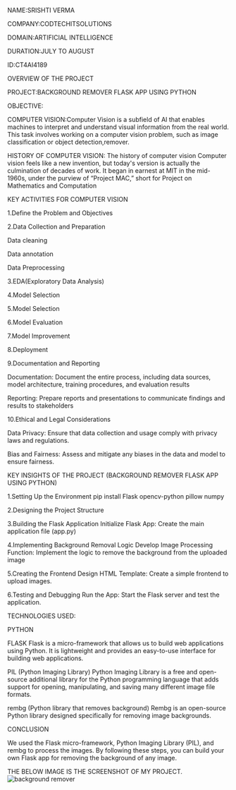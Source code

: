 NAME:SRISHTI VERMA

COMPANY:CODTECHITSOLUTIONS

DOMAIN:ARTIFICIAL INTELLIGENCE 

DURATION:JULY TO AUGUST

ID:CT4AI4189

OVERVIEW OF THE PROJECT

PROJECT:BACKGROUND REMOVER FLASK APP USING PYTHON

OBJECTIVE:

COMPUTER VISION:Computer Vision is a subfield of AI that enables machines to interpret
and understand visual information from the real world. This task involves
working on a computer vision problem, such as image classification or
object detection,remover.

HISTORY OF COMPUTER VISION:
The history of computer vision
Computer vision feels like a new invention, but today's version is actually the culmination of decades of work. It began in earnest at MIT in the mid-1960s, under the purview of “Project MAC,” short for Project on Mathematics and Computation


KEY ACTIVITIES FOR COMPUTER VISION

1.Define the Problem and Objectives

2.Data Collection and Preparation

Data cleaning

Data annotation

Data Preprocessing

3.EDA(Exploratory Data Analysis)

4.Model Selection

5.Model Selection

6.Model Evaluation

7.Model Improvement

8.Deployment

9.Documentation and Reporting

Documentation: Document the entire process, including data sources, model architecture, training procedures, and evaluation results

Reporting: Prepare reports and presentations to communicate findings and results to stakeholders

10.Ethical and Legal Considerations

Data Privacy: Ensure that data collection and usage comply with privacy laws and regulations.

Bias and Fairness: Assess and mitigate any biases in the data and model to ensure fairness.

KEY INSIGHTS OF THE PROJECT (BACKGROUND REMOVER FLASK APP USING PYTHON)

1.Setting Up the Environment
pip install Flask opencv-python pillow numpy

2.Designing the Project Structure

3.Building the Flask Application
Initialize Flask App: Create the main application file (app.py)

4.Implementing Background Removal Logic
Develop Image Processing Function: Implement the logic to remove the background from the uploaded image

5.Creating the Frontend
Design HTML Template: Create a simple frontend to upload images.

6.Testing and Debugging
Run the App: Start the Flask server and test the application.

TECHNOLOGIES USED:

PYTHON

FLASK
Flask is a micro-framework that allows us to build web applications using Python. It is lightweight and provides an easy-to-use interface for building web applications.

PIL (Python Imaging Library)
Python Imaging Library is a free and open-source additional library for the Python programming language that adds support for opening, manipulating, and saving many different image file formats.

rembg (Python library that removes background)
Rembg is an open-source Python library designed specifically for removing image backgrounds.

CONCLUSION

We used the Flask micro-framework, Python Imaging Library (PIL), and rembg to process the images. By following these steps, you can build your own Flask app for removing the background of any image.




THE BELOW IMAGE IS THE SCREENSHOT OF MY PROJECT.
![background remover](https://github.com/user-attachments/assets/f4583c7b-e7ce-4515-bcb5-90049fc82869)



